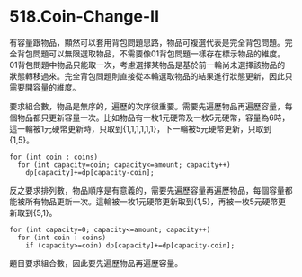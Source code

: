 # 518.Coin-Change-II

有容量跟物品，顯然可以套用背包問題思路，物品可複選代表是完全背包問題。完全背包問題可以無限選取物品，不需要像01背包問題一樣存在標示物品的維度。01背包問題中物品只能取一次，考慮選擇某物品是基於前一輪尚未選擇該物品的狀態轉移過來。完全背包問題則直接從本輪選取物品的結果進行狀態更新，因此只需要開容量的維度。

要求組合數，物品是無序的，遍歷的次序很重要。需要先遍歷物品再遍歷容量，每個物品都只更新容量一次。比如物品有一枚1元硬幣及一枚5元硬幣，容量為6時，這一輪被1元硬幣更新時，只取到{1,1,1,1,1,1}，下一輪被5元硬幣更新，只取到{1,5}。

```
for (int coin : coins)
  for (int capacity=coin; capacity<=amount; capacity++)
    dp[capacity]+=dp[capacity-coin];
```

反之要求排列數，物品順序是有意義的，需要先遍歷容量再遍歷物品，每個容量都能被所有物品更新一次。這輪被一枚1元硬幣更新取到{1,5}，再被一枚5元硬幣更新取到{5,1}。

```
for (int capacity=0; capacity<=amount; capacity++)
  for (int coin : coins)
    if (capacity>=coin) dp[capacity]+=dp[capacity-coin];
```

題目要求組合數，因此要先遍歷物品再遍歷容量。
